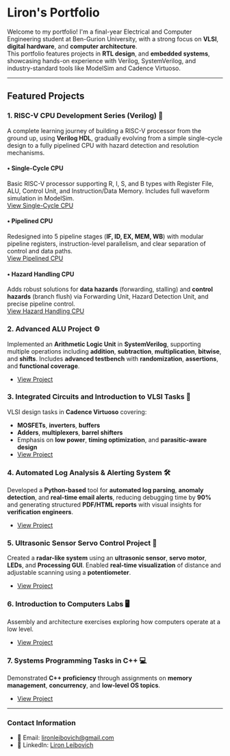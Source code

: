 # Liron's Portfolio

Welcome to my portfolio! I'm a final-year Electrical and Computer Engineering student at Ben-Gurion University, with a strong focus on **VLSI**, **digital hardware**, and **computer architecture**.  
This portfolio features projects in **RTL design**, and **embedded systems**, showcasing hands-on experience with Verilog, SystemVerilog, and industry-standard tools like ModelSim and Cadence Virtuoso.

---

## Featured Projects

### 1. RISC-V CPU Development Series (Verilog) 🧠  
A complete learning journey of building a RISC-V processor from the ground up, using **Verilog HDL**, gradually evolving from a simple single-cycle design to a fully pipelined CPU with hazard detection and resolution mechanisms.

#### • Single-Cycle CPU  
Basic RISC-V processor supporting R, I, S, and B types with Register File, ALU, Control Unit, and Instruction/Data Memory. Includes full waveform simulation in ModelSim.  
[View Single-Cycle CPU](https://github.com/LironL99/portfolio/tree/main/RISC-V_Single_Cycle_CPU)

#### • Pipelined CPU  
Redesigned into 5 pipeline stages (**IF, ID, EX, MEM, WB**) with modular pipeline registers, instruction-level parallelism, and clear separation of control and data paths.  
[View Pipelined CPU](https://github.com/LironL99/portfolio/tree/main/RISC-V_Pipeline_CPU)

#### • Hazard Handling CPU  
Adds robust solutions for **data hazards** (forwarding, stalling) and **control hazards** (branch flush) via Forwarding Unit, Hazard Detection Unit, and precise pipeline control.  
[View Hazard Handling CPU](https://github.com/LironL99/portfolio/tree/main/RISC-V_Hazard_handling_CPU)

### 2. Advanced ALU Project ⚙️  
Implemented an **Arithmetic Logic Unit** in **SystemVerilog**, supporting multiple operations including **addition**, **subtraction**, **multiplication**, **bitwise**, and **shifts**. Includes **advanced testbench** with **randomization**, **assertions**, and **functional coverage**.  
- [View Project](https://github.com/LironL99/portfolio/tree/main/advanced_alu_project)

### 3. Integrated Circuits and Introduction to VLSI Tasks 🧩  
VLSI design tasks in **Cadence Virtuoso** covering:
- **MOSFETs**, **inverters**, **buffers**
- **Adders**, **multiplexers**, **barrel shifters**
- Emphasis on **low power**, **timing optimization**, and **parasitic-aware design**  
- [View Project](https://github.com/LironL99/portfolio/tree/main/Integrated-Circuits-and-Introduction-to-VLSI-Tasks)

### 4. Automated Log Analysis & Alerting System 🛠️  
Developed a **Python-based** tool for **automated log parsing**, **anomaly detection**, and **real-time email alerts**, reducing debugging time by **90%** and generating structured **PDF/HTML reports** with visual insights for **verification engineers**.  
- [View Project](https://github.com/LironL99/portfolio/tree/main/Automated_Log_Analysis)

### 5. Ultrasonic Sensor Servo Control Project 📡  
Created a **radar-like system** using an **ultrasonic sensor**, **servo motor**, **LEDs**, and **Processing GUI**. Enabled **real-time visualization** of distance and adjustable scanning using a **potentiometer**.  
- [View Project](https://github.com/LironL99/portfolio/tree/main/Arduino-Projects/Sonar_Servo_Project)

### 6. Introduction to Computers Labs 🖥️  
Assembly and architecture exercises exploring how computers operate at a low level.  
- [View Project](https://github.com/LironL99/portfolio/tree/main/Introduction-to-Computers-Labs)

### 7. Systems Programming Tasks in C++ 💻  
Demonstrated **C++ proficiency** through assignments on **memory management**, **concurrency**, and **low-level OS topics**.  
- [View Project](https://github.com/LironL99/portfolio/tree/main/Systems-Programming-Tasks-CPP)

---

### Contact Information
- 📧 Email: lironleibovich@gmail.com  
- 💼 LinkedIn: [Liron Leibovich](https://www.linkedin.com/in/liron-leibovich1)  
